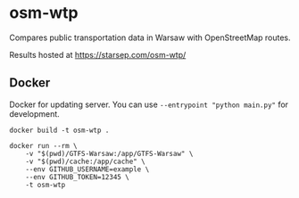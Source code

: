 # osm-wtp
Compares public transportation data in Warsaw with OpenStreetMap routes.

Results hosted at https://starsep.com/osm-wtp/

## Docker
Docker for updating server.
You can use `--entrypoint "python main.py"` for development.

```
docker build -t osm-wtp .

docker run --rm \
    -v "$(pwd)/GTFS-Warsaw:/app/GTFS-Warsaw" \
    -v "$(pwd)/cache:/app/cache" \
    --env GITHUB_USERNAME=example \
    --env GITHUB_TOKEN=12345 \
    -t osm-wtp
```
